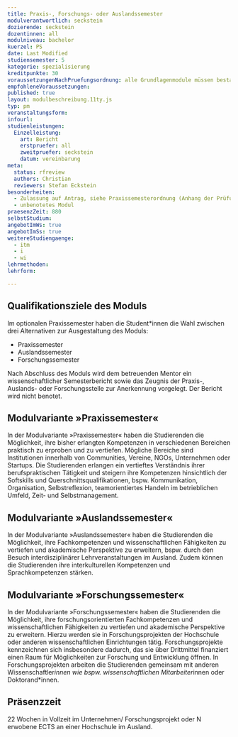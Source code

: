 ```yaml
---
title: Praxis-, Forschungs- oder Auslandssemester
modulverantwortlich: seckstein
dozierende: seckstein
dozentinnen: all
modulniveau: bachelor
kuerzel: PS
date: Last Modified
studiensemester: 5
kategorie: spezialisierung
kreditpunkte: 30
voraussetzungenNachPruefungsordnung: alle Grundlagenmodule müssen bestanden sein
empfohleneVoraussetzungen: 
published: true
layout: modulbeschreibung.11ty.js
typ: pm
veranstaltungsform: 
infourl: 
studienleistungen:
  Einzelleistung:
    art: Bericht
    erstpruefer: all
    zweitpruefer: seckstein
    datum: vereinbarung
meta:
  status: rfreview
  authors: Christian
  reviewers: Stefan Eckstein
besonderheiten: 
  - Zulassung auf Antrag, siehe Praxissemesterordnung (Anhang der Prüfungsordnung).
  - unbenotetes Modul
praesenzZeit: 880
selbstStudium:
angebotImWs: true
angebotImSs: true
weitereStudiengaenge: 
  - itm
  - i
  - wi
lehrmethoden:
lehrform:

---
```


## Qualifikationsziele des Moduls

Im optionalen Praxissemester haben die Student*innen die Wahl zwischen drei Alternativen zur Ausgestaltung des Moduls:

- Praxissemester
- Auslandssemester
- Forschungssemester

Nach Abschluss des Moduls wird dem betreuenden Mentor ein wissenschaftlicher Semesterbericht sowie das Zeugnis der Praxis-, Auslands- oder Forschungsstelle zur Anerkennung vorgelegt. Der Bericht wird nicht benotet.

## Modulvariante »Praxissemester«

In der Modulvariante »Praxissemester« haben die Studierenden die Möglichkeit, ihre bisher erlangten Kompetenzen in verschiedenen Bereichen praktisch zu erproben und zu vertiefen. Mögliche Bereiche sind Institutionen innerhalb von Communities, Vereine, NGOs, Unternehmen oder Startups. Die Studierenden erlangen ein vertieftes Verständnis ihrer berufspraktischen Tätigkeit und steigern ihre Kompetenzen hinsichtlich der Softskills und Querschnittsqualifikationen, bspw. Kommunikation, Organisation, Selbstreflexion, teamorientiertes Handeln im betrieblichen Umfeld, Zeit- und Selbstmanagement. 

## Modulvariante »Auslandssemester«

In der Modulvariante »Auslandssemester« haben die Studierenden die Möglichkeit, ihre Fachkompetenzen und wissenschaftlichen Fähigkeiten zu vertiefen und akademische Perspektive zu erweitern, bspw. durch den Besuch interdisziplinärer Lehrveranstaltungen im Ausland. Zudem können die Studierenden ihre interkulturellen Kompetenzen und Sprachkompetenzen stärken.

## Modulvariante »Forschungssemester«

In der Modulvariante »Forschungssemester« haben die Studierenden die Möglichkeit, ihre forschungsorientierten Fachkompetenzen und wissenschaftlichen Fähigkeiten zu vertiefen und akademische Perspektive zu erweitern. Hierzu werden sie in Forschungsprojekten der Hochschule oder anderen wissenschaftlichen Einrichtungen tätig. Forschungsprojekte kennzeichnen sich insbesondere dadurch, das sie über Drittmittel finanziert einen Raum für Möglichkeiten zur Forschung und Entwicklung öffnen. In Forschungsprojekten arbeiten die Studierenden gemeinsam mit anderen Wissenschaftler*innen wie bspw. wissenschaftlichen Mitarbeiter*innen oder Doktorand*innen.

## Präsenzzeit
22 Wochen in Vollzeit im Unternehmen/ Forschungsprojekt oder N erwobene ECTS an einer Hochschule im Ausland.